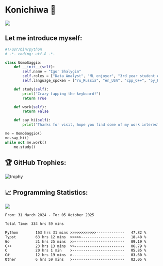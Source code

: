 # Konichiwa 👋
![](https://komarev.com/ghpvc/?username=IgorFandre&color=brightgreen)

## Let me introduce myself:
```py
#!/usr/bin/python
# -*- coding: utf-8 -*-

class UomoSaggio:
    def __init__(self):
        self.name = "Igor Shalygin"
        self.roles = ["Data Analyst", "ML enjoyer", "3rd year student of MIPT"]
        self.language_spoken = ["ru_Russia", "en_USA", "cpp_C++", "py_Python", "go_Golang"]

    def study(self):
        print("Crazy tapping the keyboard!")
        return True

    def work(self):
        return False

    def say_hi(self):
        print("Thanks for visit, hope you find some of my work interesting.")

me = UomoSaggio()
me.say_hi()
while not me.work()
    me.study()
```

## 🏆 GitHub Trophies:
![trophy](https://github-profile-trophy.vercel.app/?username=IgorFandre&title=MultiLanguage,Repositories,Commits,Experience,PullRequest,Reviews)

## 📈 Programming Statistics:

![](https://github-profile-summary-cards.vercel.app/api/cards/profile-details?username=IgorFandre&theme=solarized_dark)

<!--START_SECTION:waka-->

```txt
From: 31 March 2024 - To: 05 October 2025

Total Time: 334 hrs 59 mins

Python        163 hrs 31 mins >>>>>>>>>>>>-------------   47.82 %
Typst         63 hrs 12 mins  >>>>>--------------------   18.48 %
Go            31 hrs 25 mins  >>-----------------------   09.19 %
C++           23 hrs 13 mins  >>-----------------------   06.79 %
C             20 hrs 1 min    >------------------------   05.85 %
C#            12 hrs 19 mins  >------------------------   03.60 %
Other         6 hrs 59 mins   >------------------------   02.05 %
```

<!--END_SECTION:waka-->
